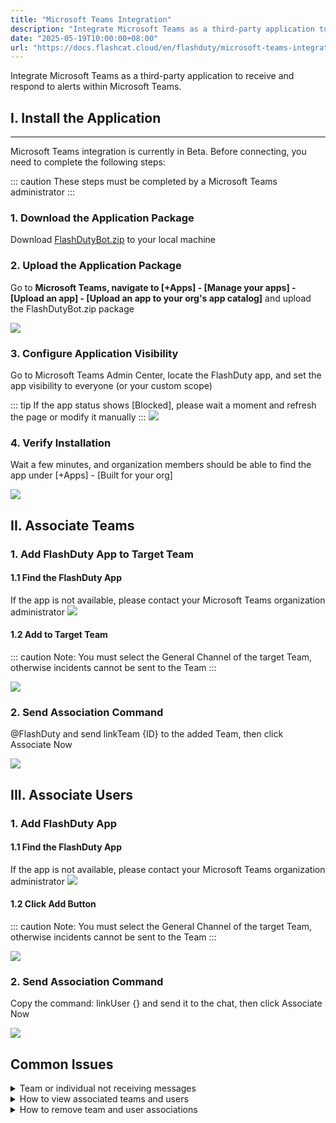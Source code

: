 ```yaml
---
title: "Microsoft Teams Integration"
description: "Integrate Microsoft Teams as a third-party application to receive and respond to alerts within Microsoft Teams"
date: "2025-05-19T10:00:00+08:00"
url: "https://docs.flashcat.cloud/en/flashduty/microsoft-teams-integration-guide"
---
```


Integrate Microsoft Teams as a third-party application to receive and respond to alerts within Microsoft Teams.

## I. Install the Application
---

Microsoft Teams integration is currently in Beta. Before connecting, you need to complete the following steps:

::: caution
These steps must be completed by a Microsoft Teams administrator
:::

### 1. Download the Application Package
Download [FlashDutyBot.zip](https://fcpub-1301667576.cos.ap-nanjing.myqcloud.com/flashduty/integration/microsoft-teams/FlashDutyBot.zip) to your local machine

### 2. Upload the Application Package
Go to **Microsoft Teams, navigate to [+Apps] - [Manage your apps] - [Upload an app] - [Upload an app to your org's app catalog]** and upload the FlashDutyBot.zip package

![](https://fcpub-1301667576.cos.ap-nanjing.myqcloud.com/flashduty/integration/microsoft-teams/upload-app.png)

### 3. Configure Application Visibility
Go to Microsoft Teams Admin Center, locate the FlashDuty app, and set the app visibility to everyone (or your custom scope)

::: tip
If the app status shows [Blocked], please wait a moment and refresh the page or modify it manually
:::
![](https://fcpub-1301667576.cos.ap-nanjing.myqcloud.com/flashduty/integration/microsoft-teams/manage-app.png)

### 4. Verify Installation
Wait a few minutes, and organization members should be able to find the app under [+Apps] - [Built for your org]

![](https://fcpub-1301667576.cos.ap-nanjing.myqcloud.com/flashduty/integration/microsoft-teams/find-app.png)

## II. Associate Teams

### 1. Add FlashDuty App to Target Team

#### 1.1 Find the FlashDuty App
If the app is not available, please contact your Microsoft Teams organization administrator
![](https://fcpub-1301667576.cos.ap-nanjing.myqcloud.com/flashduty/integration/microsoft-teams/find-app.png)

#### 1.2 Add to Target Team
::: caution
Note: You must select the General Channel of the target Team, otherwise incidents cannot be sent to the Team
:::

![](https://fcpub-1301667576.cos.ap-nanjing.myqcloud.com/flashduty/integration/microsoft-teams/link-team-1.png)

### 2. Send Association Command
@FlashDuty and send linkTeam {ID} to the added Team, then click Associate Now

![](https://fcpub-1301667576.cos.ap-nanjing.myqcloud.com/flashduty/integration/microsoft-teams/link-team-3.png)

## III. Associate Users

### 1. Add FlashDuty App

#### 1.1 Find the FlashDuty App
If the app is not available, please contact your Microsoft Teams organization administrator
![](https://fcpub-1301667576.cos.ap-nanjing.myqcloud.com/flashduty/integration/microsoft-teams/find-app.png)

#### 1.2 Click Add Button
::: caution
Note: You must select the General Channel of the target Team, otherwise incidents cannot be sent to the Team
:::

![](https://fcpub-1301667576.cos.ap-nanjing.myqcloud.com/flashduty/integration/microsoft-teams/link-user-1.png)

### 2. Send Association Command
Copy the command: linkUser {} and send it to the chat, then click Associate Now

![](https://fcpub-1301667576.cos.ap-nanjing.myqcloud.com/flashduty/integration/microsoft-teams/link-user-2.png)

## Common Issues
<details>
<summary>Team or individual not receiving messages</summary>
Please check if the team and users are successfully associated in Integration Center => Instant Messaging => Microsoft Teams
</details>

<details>
<summary>How to view associated teams and users</summary>
Please check in Integration Center => Instant Messaging => Microsoft Teams under Associated Teams and Associated Users
</details>

<details>
<summary>How to remove team and user associations</summary>
Currently not supported
</details>

